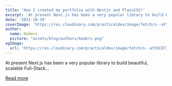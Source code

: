 ```yaml
---
title: 'How I created my portfolio with Nextjs and PlainCSS!'
excerpt: 'At present Next.js has been a very popular library to build beautiful, scalable Full-Stack...'
date: '2021-10-19'
coverImage: 'https://res.cloudinary.com/practicaldev/image/fetch/s--aYtDC873--/c_imagga_scale,f_auto,fl_progressive,h_420,q_auto,w_1000/https://dev-to-uploads.s3.amazonaws.com/uploads/articles/xhwpdtgf5c5vs1egv43l.png'
author:
  name: Koders
  picture: "assets/blog/authors/koders.png"
ogImage:
  url: 'https://res.cloudinary.com/practicaldev/image/fetch/s--aYtDC873--/c_imagga_scale,f_auto,fl_progressive,h_420,q_auto,w_1000/https://dev-to-uploads.s3.amazonaws.com/uploads/articles/xhwpdtgf5c5vs1egv43l.png'
---
```


At present Next.js has been a very popular library to build beautiful, scalable Full-Stack...

[Read more](https://dev.to/irandeeprana/how-i-created-my-portfolio-with-nextjs-and-plaincss-26ik)
